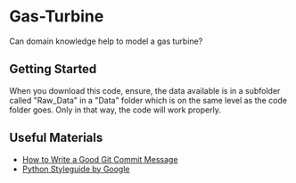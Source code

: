 # Gas-Turbine
Can domain knowledge help to model a gas turbine?

## Getting Started
When you download this code, ensure, the data available is in a subfolder called "Raw_Data" in a "Data" folder which is on the same level as the code folder goes. Only in that way, the code will work properly.

## Useful Materials
* [How to Write a Good Git Commit Message](https://chris.beams.io/posts/git-commit/)
* [Python Styleguide by Google](http://google.github.io/styleguide/pyguide.html)

